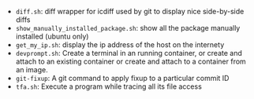 * `diff.sh`: diff wrapper for icdiff used by git to display nice side-by-side diffs
* `show_manually_installed_package.sh`: show all the package manually installed (ubuntu only)
* `get_my_ip.sh`: display the ip address of the host on the internety
* `devprompt.sh`: Create a terminal in an running container, or create and attach to an existing container or create and attach to a container from an image.
* `git-fixup`: A git command to apply fixup to a particular commit ID
* `tfa.sh`: Execute a program while tracing all its file access

